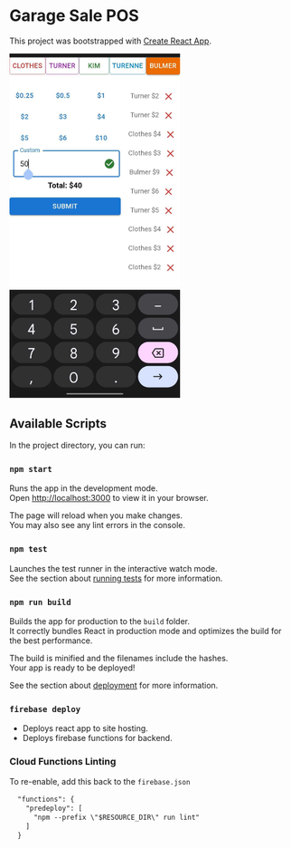 # Garage Sale POS

This project was bootstrapped with [Create React App](https://github.com/facebook/create-react-app).

<!-- ![alt text](https://github.com/turnerd18/garage-sale-pos/blob/main/screenshot.jpg?raw=true) -->
<img src="https://github.com/turnerd18/garage-sale-pos/blob/main/screenshot.jpg?raw=true" width="500" style="max-width:60%"/>

## Available Scripts

In the project directory, you can run:

### `npm start`

Runs the app in the development mode.\
Open [http://localhost:3000](http://localhost:3000) to view it in your browser.

The page will reload when you make changes.\
You may also see any lint errors in the console.

### `npm test`

Launches the test runner in the interactive watch mode.\
See the section about [running tests](https://facebook.github.io/create-react-app/docs/running-tests) for more information.

### `npm run build`

Builds the app for production to the `build` folder.\
It correctly bundles React in production mode and optimizes the build for the best performance.

The build is minified and the filenames include the hashes.\
Your app is ready to be deployed!

See the section about [deployment](https://facebook.github.io/create-react-app/docs/deployment) for more information.

### `firebase deploy`

- Deploys react app to site hosting.
- Deploys firebase functions for backend.


### Cloud Functions Linting

To re-enable, add this back to the `firebase.json`

```
  "functions": {
    "predeploy": [
      "npm --prefix \"$RESOURCE_DIR\" run lint"
    ]
  }
```